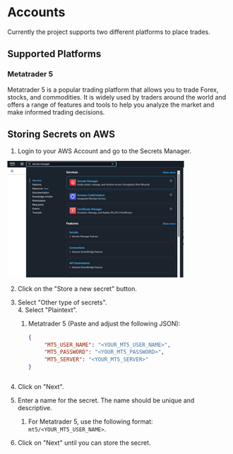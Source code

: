 # Accounts

Currently the project supports two different platforms to place trades.

## Supported Platforms

### Metatrader 5

Metatrader 5 is a popular trading platform that allows you to trade Forex, stocks, and commodities.
It is widely used by traders around the world and offers a range of features and tools to help you analyze the market
and make informed trading decisions.

## Storing Secrets on AWS

1. Login to your AWS Account and go to the Secrets Manager.<br/>
<img src="../../../images/secrets_manager_search_bar_aws_console.png" title="AWS Secretsmanager Link" width="400"/>

2. Click on the "Store a new secret" button.<br/>

3. Select "Other type of secrets".<br/>
   4. Select "Plaintext".<br/>
      1. Metatrader 5 (Paste and adjust the following JSON):
           ```json
           {
                "MT5_USER_NAME": "<YOUR_MT5_USER_NAME>",
                "MT5_PASSWORD": "<YOUR_MT5_PASSWORD>",
                "MT5_SERVER": "<YOUR_MT5_SERVER>"
           }
           ```
           ```
4. Click on "Next".<br/>
5. Enter a name for the secret. The name should be unique and descriptive.<br/>
   1. For Metatrader 5, use the following format: `mt5/<YOUR_MT5_USER_NAME>`.
6. Click on "Next" until you can store the secret.<br/>
